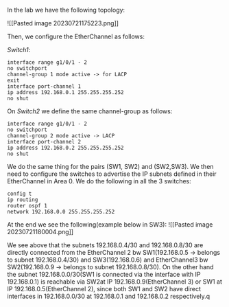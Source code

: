 In the lab we have the following topology:

![[Pasted image 20230721175223.png]]

Then, we configure the EtherChannel as follows:

*Switch1*: 

```
interface range g1/0/1 - 2
no switchport
channel-group 1 mode active -> for LACP
exit
interface port-channel 1
ip address 192.168.0.1 255.255.255.252
no shut
```

On *Switch2* we define the same channel-group as follows:

```
interface range g1/0/1 - 2
no switchport
channel-group 2 mode active -> LACP
interface port-channel 2
ip address 192.168.0.2 255.255.255.252
no shut
```

We do the same thing for the pairs (SW1, SW2) and (SW2,SW3). We then need to configure the switches to advertise the IP subnets defined in their EtherChannel in Area 0. We do the following in all the 3 switches:
```
config t
ip routing
router ospf 1
network 192.168.0.0 255.255.255.252
```

At the end we see the following(example below in SW3):
![[Pasted image 20230721180004.png]]

We see above that the subnets 192.168.0.4/30 and 192.168.0.8/30 are directly connected from the EtherChannel 2 bw SW1(192.168.0.5 -> belongs to subnet 192.168.0.4/30) and SW3(192.168.0.6) and EtherChannel3 bw SW2(192.168.0.9 -> belongs to subnet 192.168.0.8/30).
On the other hand the subnet 192.168.0.0/30(SW1 is connected via the interface with IP 192.168.0.1) is reachable via SW2at IP 192.168.0.9(EtherChannel 3) or SW1 at IP 192.168.0.5(EtherChannel 2), since both SW1 and SW2 have direct interfaces in 192.168.0.0/30 at 192.168.0.1 and 192.168.0.2 respectively.q

